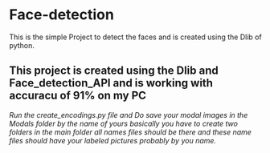 # Face-detection
This is the simple Project to detect the faces  and is created using the Dlib of python.

## This project is created using the Dlib and Face_detection_API and is working with accuracu of 91% on my PC
*Run the create_encodings.py file and Do save your modal images in the Modals folder by the name of yours basically you have to create two folders in the main folder all names files should be there and these name files should have your labeled pictures probably by you name.* 
